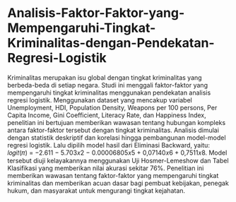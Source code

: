 # Analisis-Faktor-Faktor-yang-Mempengaruhi-Tingkat-Kriminalitas-dengan-Pendekatan-Regresi-Logistik

Kriminalitas merupakan isu global dengan tingkat kriminalitas yang berbeda-beda 
di setiap negara. Studi ini menggali faktor-faktor yang mempengaruhi tingkat 
kriminalitas menggunakan pendekatan analisis regresi logistik. Menggunakan 
dataset yang mencakup variabel Unemployment, HDI, Population Density, 
Weapons per 100 persons, Per Capita Income, Gini Coefficient, Literacy Rate, dan
Happiness Index, penelitian ini bertujuan memberikan wawasan tentang hubungan 
kompleks antara faktor-faktor tersebut dengan tingkat kriminalitas. Analisis 
dimulai dengan statistik deskriptif dan korelasi hingga pembangunan model-model 
regresi logistik. Lalu dipilih model hasil dari Eliminasi Backward, yaitu:
𝑙𝑜𝑔𝑖𝑡(𝜋) = −2.611 − 5.703𝑥2 − 0.00006805𝑥5 + 0,07140𝑥6 + 0,7511𝑥8. 
Model tersebut diuji kelayakannya menggunakan Uji Hosmer-Lemeshow dan 
Tabel Klasifikasi yang memberikan nilai akurasi sekitar 76%. Penelitian ini 
memberikan wawasan tentang faktor-faktor yang mempengaruhi tingkat 
kriminalitas dan memberikan acuan dasar bagi pembuat kebijakan, penegak hukum, 
dan masyarakat untuk mengurangi tingkat kejahatan.
